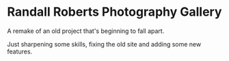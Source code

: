 # Randall Roberts Photography Gallery

A remake of an old project that's beginning to fall apart.

Just sharpening some skills, fixing the old site and adding some new features.
